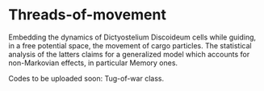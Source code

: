 # Threads-of-movement
Embedding the dynamics of Dictyostelium Discoideum cells while guiding, in a free potential space, the movement of cargo particles. The statistical analysis of the latters claims for a generalized model which accounts for non-Markovian effects, in particular Memory ones. 

Codes to be uploaded soon: Tug-of-war class.
